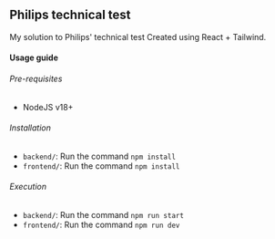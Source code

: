 ## Philips technical test
My solution to Philips' technical test
Created using React + Tailwind.


#### Usage guide
###### Pre-requisites
- NodeJS v18+

###### Installation
- `backend/`: Run the command `npm install`
- `frontend/`: Run the command `npm install`

###### Execution
- `backend/`: Run the command `npm run start`
- `frontend/`: Run the command `npm run dev`